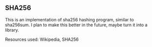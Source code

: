 ## SHA256

This is an implementation of sha256 hashing program, similar to sha256sum. I plan to make this better in the future, maybe turn it into a library.

Resources used: Wikipedia, SHA256
